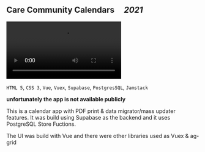 ## Care Community Calendars &nbsp;&nbsp;&nbsp; _2021_

![](https://raw.githubusercontent.com/marp-dev/marp-dev/github/assets/videos/calendar-app.webm)

`HTML 5`, `CSS 3`, `Vue`, `Vuex`, `Supabase`, `PostgresSQL`, `Jamstack`

**unfortunately the app is not available publicly**

This is a calendar app with PDF print & data migrator/mass updater features. It was build using Supabase as the backend and it uses PostgreSQL Store Fuctions.

The UI was build with Vue and there were other libraries used as Vuex & ag-grid